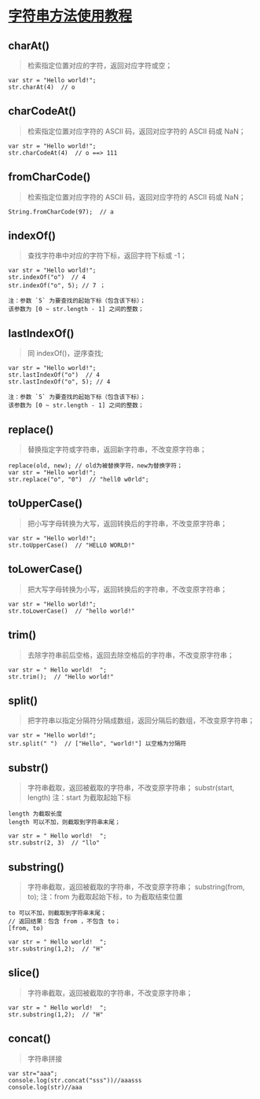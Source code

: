 # [字符串方法使用教程](https://www.jb51.net/article/97915.htm)

## charAt()

> 检索指定位置对应的字符，返回对应字符或空；

```
var str = "Hello world!";
str.charAt(4)  // o
```

## charCodeAt()

> 检索指定位置对应字符的 ASCII 码，返回对应字符的 ASCII 码或 NaN；

```
var str = "Hello world!";
str.charCodeAt(4)  // o ==> 111
```

## fromCharCode()

> 检索指定位置对应字符的 ASCII 码，返回对应字符的 ASCII 码或 NaN；

```
String.fromCharCode(97);  // a
```

## indexOf()

> 查找字符串中对应的字符下标，返回字符下标或 -1；

```
var str = "Hello world!";
str.indexOf("o")  // 4
str.indexOf("o", 5); // 7 ；

注：参数 `5` 为要查找的起始下标（包含该下标）；
该参数为 [0 ~ str.length - 1] 之间的整数；
```

## lastIndexOf()

> 同 indexOf()，逆序查找;

```
var str = "Hello world!";
str.lastIndexOf("o")  // 4
str.lastIndexOf("o", 5); // 4

注：参数 `5` 为要查找的起始下标（包含该下标）；
该参数为 [0 ~ str.length - 1] 之间的整数；
```

## replace()

> 替换指定字符或字符串，返回新字符串，不改变原字符串；

```
replace(old, new); // old为被替换字符，new为替换字符；
var str = "Hello world!";
str.replace("o", "0")  // "hell0 w0rld";
```

## toUpperCase()

> 把小写字母转换为大写，返回转换后的字符串，不改变原字符串；

```
var str = "Hello world!";
str.toUpperCase()  // "HELLO WORLD!"
```

## toLowerCase()

> 把大写字母转换为小写，返回转换后的字符串，不改变原字符串；

```
var str = "Hello world!";
str.toLowerCase()  // "hello world!"
```

## trim()

> 去除字符串前后空格，返回去除空格后的字符串，不改变原字符串；

```
var str = " Hello world!  ";
str.trim();  // "Hello world!"
```

## split()

> 把字符串以指定分隔符分隔成数组，返回分隔后的数组，不改变原字符串；

```
var str = "Hello world!";
str.split(" ")  // ["Hello", "world!"] 以空格为分隔符
```

## substr()

> 字符串截取，返回被截取的字符串，不改变原字符串；
> substr(start, length)
> 注：start 为截取起始下标

    length 为截取长度
    length 可以不加，则截取到字符串末尾；

```
var str = " Hello world!  ";
str.substr(2, 3)  // "llo"
```

## substring()

> 字符串截取，返回被截取的字符串，不改变原字符串；
> substring(from, to);
> 注：from 为截取起始下标，to 为截取结束位置

    to 可以不加，则截取到字符串末尾；
    // 返回结果：包含 from ，不包含 to；
    [from, to)

```
var str = " Hello world!  ";
str.substring(1,2);  // "H"
```

## slice()

> 字符串截取，返回被截取的字符串，不改变原字符串；

```
var str = " Hello world!  ";
str.substring(1,2);  // "H"
```

## concat()

> 字符串拼接

```
var str="aaa";
console.log(str.concat("sss"))//aaasss
console.log(str)//aaa
```
